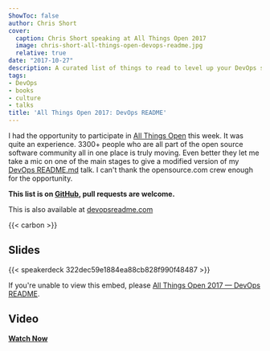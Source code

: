 ```yaml
---
ShowToc: false
author: Chris Short
cover:
  caption: Chris Short speaking at All Things Open 2017
  image: chris-short-all-things-open-devops-readme.jpg
  relative: true
date: "2017-10-27"
description: A curated list of things to read to level up your DevOps skills and knowledge.
tags:
- DevOps
- books
- culture
- talks
title: 'All Things Open 2017: DevOps README'
---
```


I had the opportunity to participate in [All Things Open](https://allthingsopen.org/) this week. It was quite an experience. 3300+ people who are all part of the open source software community all in one place is truly moving. Even better they let me take a mic on one of the main stages to give a modified version of my [DevOps README.md](/devops-readme.md/) talk. I can't thank the opensource.com crew enough for the opportunity.

**This list is on [GitHub](https://github.com/chris-short/devopsreadme.com), pull requests are welcome.**

This is also available at [devopsreadme.com](https://devopsreadme.com/)

{{< carbon >}}

## Slides

{{< speakerdeck 322dec59e1884ea88cb828f990f48487 >}}

If you're unable to view this embed, please [All Things Open 2017 — DevOps README](https://cdn.chrisshort.net/chrisshort/pdf/DevOps_README.md_ATO2017.pdf).

## Video

[**Watch Now**](/video/devops_readme_md-ato-2017/)

